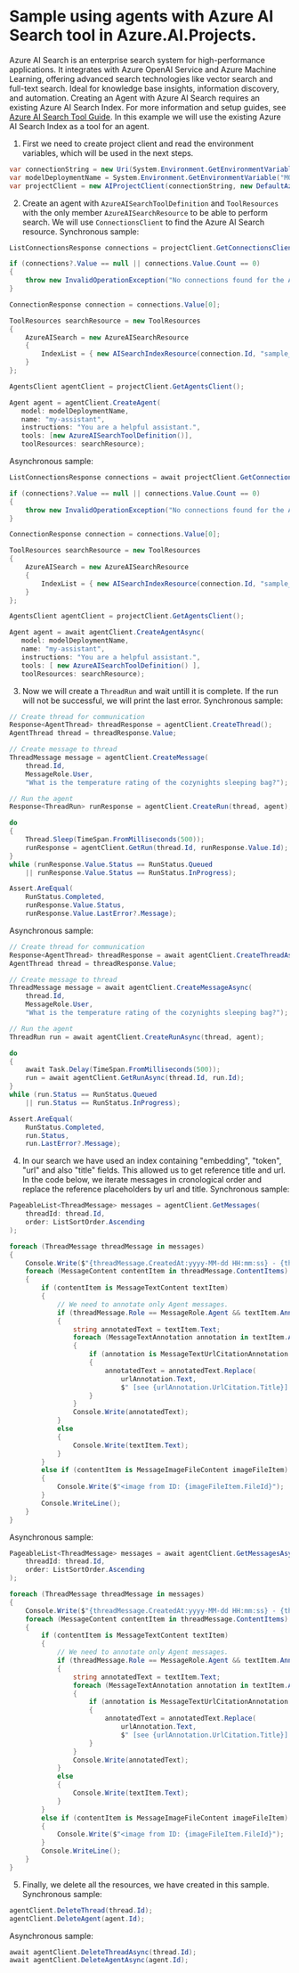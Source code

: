 # Sample using agents with Azure AI Search tool in Azure.AI.Projects.

Azure AI Search is an enterprise search system for high-performance applications.
It integrates with Azure OpenAI Service and Azure Machine Learning, offering advanced
search technologies like vector search and full-text search. Ideal for knowledge base
insights, information discovery, and automation. Creating an Agent with Azure AI
Search requires an existing Azure AI Search Index. For more information and setup
guides, see [Azure AI Search Tool Guide](https://learn.microsoft.com/azure/ai-services/agents/how-to/tools/azure-ai-search).
In this example we will use the existing Azure AI Search Index as a tool for an agent.

1. First we need to create project client and read the environment variables, which will be used in the next steps.
```C# Snippet:AzureAISearchExample_CreateProjectClient
var connectionString = new Uri(System.Environment.GetEnvironmentVariable("PROJECT_CONNECTION_STRING"));
var modelDeploymentName = System.Environment.GetEnvironmentVariable("MODEL_DEPLOYMENT_NAME");
var projectClient = new AIProjectClient(connectionString, new DefaultAzureCredential());
```

2. Create an agent with `AzureAISearchToolDefinition` and `ToolResources` with the only member `AzureAISearchResource` to be able to perform search. We will use `ConnectionsClient` to find the Azure AI Search resource.
Synchronous sample:
```C# Snippet:CreateAgentWithAzureAISearchTool_Sync
ListConnectionsResponse connections = projectClient.GetConnectionsClient().GetConnections(ConnectionType.AzureAISearch);

if (connections?.Value == null || connections.Value.Count == 0)
{
    throw new InvalidOperationException("No connections found for the Azure AI Search.");
}

ConnectionResponse connection = connections.Value[0];

ToolResources searchResource = new ToolResources
{
    AzureAISearch = new AzureAISearchResource
    {
        IndexList = { new AISearchIndexResource(connection.Id, "sample_index") }
    }
};

AgentsClient agentClient = projectClient.GetAgentsClient();

Agent agent = agentClient.CreateAgent(
   model: modelDeploymentName,
   name: "my-assistant",
   instructions: "You are a helpful assistant.",
   tools: [new AzureAISearchToolDefinition()],
   toolResources: searchResource);
```

Asynchronous sample:
```C# Snippet:CreateAgentWithAzureAISearchTool
ListConnectionsResponse connections = await projectClient.GetConnectionsClient().GetConnectionsAsync(ConnectionType.AzureAISearch).ConfigureAwait(false);

if (connections?.Value == null || connections.Value.Count == 0)
{
    throw new InvalidOperationException("No connections found for the Azure AI Search.");
}

ConnectionResponse connection = connections.Value[0];

ToolResources searchResource = new ToolResources
{
    AzureAISearch = new AzureAISearchResource
    {
        IndexList = { new AISearchIndexResource(connection.Id, "sample_index") }
    }
};

AgentsClient agentClient = projectClient.GetAgentsClient();

Agent agent = await agentClient.CreateAgentAsync(
   model: modelDeploymentName,
   name: "my-assistant",
   instructions: "You are a helpful assistant.",
   tools: [ new AzureAISearchToolDefinition() ],
   toolResources: searchResource);
```

3. Now we will create a `ThreadRun` and wait untill it is complete. If the run will not be successful, we will print the last error.
Synchronous sample:
```C# Snippet:AzureAISearchExample_CreateRun_Sync
// Create thread for communication
Response<AgentThread> threadResponse = agentClient.CreateThread();
AgentThread thread = threadResponse.Value;

// Create message to thread
ThreadMessage message = agentClient.CreateMessage(
    thread.Id,
    MessageRole.User,
    "What is the temperature rating of the cozynights sleeping bag?");

// Run the agent
Response<ThreadRun> runResponse = agentClient.CreateRun(thread, agent);

do
{
    Thread.Sleep(TimeSpan.FromMilliseconds(500));
    runResponse = agentClient.GetRun(thread.Id, runResponse.Value.Id);
}
while (runResponse.Value.Status == RunStatus.Queued
    || runResponse.Value.Status == RunStatus.InProgress);

Assert.AreEqual(
    RunStatus.Completed,
    runResponse.Value.Status,
    runResponse.Value.LastError?.Message);
```

Asynchronous sample:
```C# Snippet:AzureAISearchExample_CreateRun
// Create thread for communication
Response<AgentThread> threadResponse = await agentClient.CreateThreadAsync();
AgentThread thread = threadResponse.Value;

// Create message to thread
ThreadMessage message = await agentClient.CreateMessageAsync(
    thread.Id,
    MessageRole.User,
    "What is the temperature rating of the cozynights sleeping bag?");

// Run the agent
ThreadRun run = await agentClient.CreateRunAsync(thread, agent);

do
{
    await Task.Delay(TimeSpan.FromMilliseconds(500));
    run = await agentClient.GetRunAsync(thread.Id, run.Id);
}
while (run.Status == RunStatus.Queued
    || run.Status == RunStatus.InProgress);

Assert.AreEqual(
    RunStatus.Completed,
    run.Status,
    run.LastError?.Message);
```

4. In our search we have used an index containing "embedding", "token", "url" and also "title" fields. This allowed us to get reference title and url. In the code below, we iterate messages in cronological order and replace the reference placeholders by url and title.
Synchronous sample:
```C# Snippet:PopulateReferencesAgentWithAzureAISearchTool_Sync
PageableList<ThreadMessage> messages = agentClient.GetMessages(
    threadId: thread.Id,
    order: ListSortOrder.Ascending
);

foreach (ThreadMessage threadMessage in messages)
{
    Console.Write($"{threadMessage.CreatedAt:yyyy-MM-dd HH:mm:ss} - {threadMessage.Role,10}: ");
    foreach (MessageContent contentItem in threadMessage.ContentItems)
    {
        if (contentItem is MessageTextContent textItem)
        {
            // We need to annotate only Agent messages.
            if (threadMessage.Role == MessageRole.Agent && textItem.Annotations.Count > 0)
            {
                string annotatedText = textItem.Text;
                foreach (MessageTextAnnotation annotation in textItem.Annotations)
                {
                    if (annotation is MessageTextUrlCitationAnnotation urlAnnotation)
                    {
                        annotatedText = annotatedText.Replace(
                            urlAnnotation.Text,
                            $" [see {urlAnnotation.UrlCitation.Title}] ({urlAnnotation.UrlCitation.Url})");
                    }
                }
                Console.Write(annotatedText);
            }
            else
            {
                Console.Write(textItem.Text);
            }
        }
        else if (contentItem is MessageImageFileContent imageFileItem)
        {
            Console.Write($"<image from ID: {imageFileItem.FileId}");
        }
        Console.WriteLine();
    }
}
```

Asynchronous sample:
```C# Snippet:PopulateReferencesAgentWithAzureAISearchTool
PageableList<ThreadMessage> messages = await agentClient.GetMessagesAsync(
    threadId: thread.Id,
    order: ListSortOrder.Ascending
);

foreach (ThreadMessage threadMessage in messages)
{
    Console.Write($"{threadMessage.CreatedAt:yyyy-MM-dd HH:mm:ss} - {threadMessage.Role,10}: ");
    foreach (MessageContent contentItem in threadMessage.ContentItems)
    {
        if (contentItem is MessageTextContent textItem)
        {
            // We need to annotate only Agent messages.
            if (threadMessage.Role == MessageRole.Agent && textItem.Annotations.Count > 0)
            {
                string annotatedText = textItem.Text;
                foreach (MessageTextAnnotation annotation in textItem.Annotations)
                {
                    if (annotation is MessageTextUrlCitationAnnotation urlAnnotation)
                    {
                        annotatedText = annotatedText.Replace(
                            urlAnnotation.Text,
                            $" [see {urlAnnotation.UrlCitation.Title}] ({urlAnnotation.UrlCitation.Url})");
                    }
                }
                Console.Write(annotatedText);
            }
            else
            {
                Console.Write(textItem.Text);
            }
        }
        else if (contentItem is MessageImageFileContent imageFileItem)
        {
            Console.Write($"<image from ID: {imageFileItem.FileId}");
        }
        Console.WriteLine();
    }
}
```

5. Finally, we delete all the resources, we have created in this sample.
Synchronous sample:
```C# Snippet:AzureAISearchExample_Cleanup_Sync
agentClient.DeleteThread(thread.Id);
agentClient.DeleteAgent(agent.Id);
```

Asynchronous sample:
```C# Snippet:AzureAISearchExample_Cleanup
await agentClient.DeleteThreadAsync(thread.Id);
await agentClient.DeleteAgentAsync(agent.Id);
```
